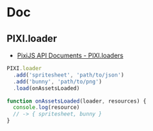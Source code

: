 # Doc

## PIXI.loader
- [PixiJS API Documents - PIXI.loaders](http://pixijs.download/dev/docs/PIXI.loaders.html)

```js
PIXI.loader
  .add('spritesheet', 'path/to/json')
  .add('bunny', 'path/to/png')
  .load(onAssetsLoaded)

function onAssetsLoaded(loader, resources) {
  console.log(resource)
  // -> { spritesheet, bunny }
}
```
